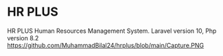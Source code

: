 # HR PLUS
HR PLUS Human Resources Management System. Laravel version 10, Php version 8.2
https://github.com/MuhammadBilal24/hrplus/blob/main/Capture.PNG
